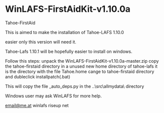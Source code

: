 # WinLAFS-FirstAidKit-v1.10.0a

Tahoe-FirstAid

This is aimed to make the installation of Tahoe-LAFS 1.10.0

easier only this version will need it.

Tahoe-Lafs 1.10.1 will be hopefully easier to install on windows.

Follow this steps:
unpack the WinLAFS-FirstAidKit-v1.10.0a-master.zip
copy the tahoe-firstaid directory in a unused new home directory of tahoe-lafs 
it is the directory with the file Tahoe.home
cange to tahoe-firstaid directory and dubleclick installpatch(.bat)

This will copy the file  _auto_deps.py 
in the ..\src\allmydata\ directory

Windows user may ask WinLAFS for more help.

email@me.at winlafs riseup net
